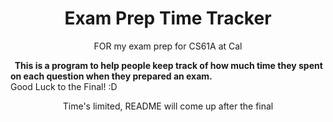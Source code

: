 # <h1 align="center">Exam Prep Time Tracker</h1>
<p align="center"> FOR my exam prep for CS61A at Cal </p>
<b>&nbsp;&nbspThis is a program to help people keep track of how much time they spent on each question when they prepared an exam. </b></br>
Good Luck to the Final! :D 

<p align="center"> Time's limited, README will come up after the final </p>

